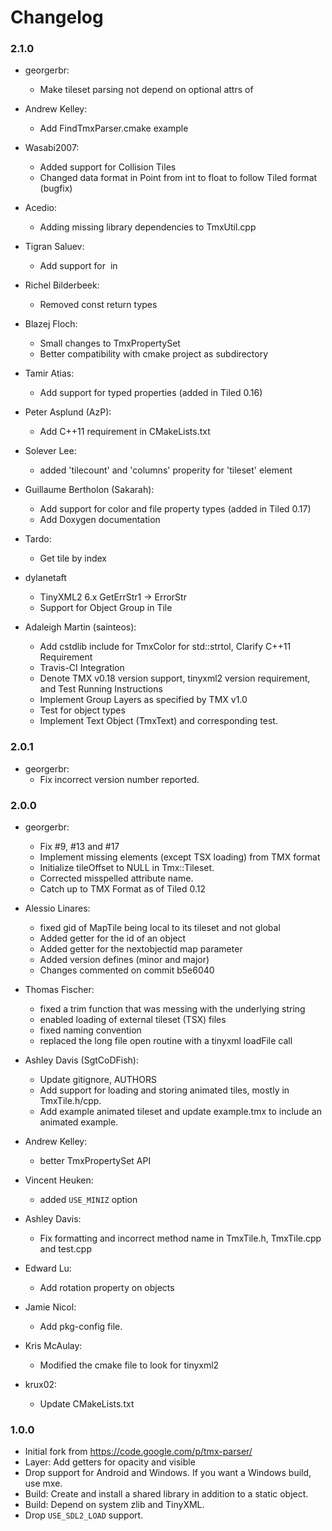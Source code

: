 # Changelog

### 2.1.0

 * georgerbr:
   - Make tileset parsing not depend on optional attrs of <image>

 * Andrew Kelley:
   - Add FindTmxParser.cmake example

 * Wasabi2007:
   - Added support for Collision Tiles
   - Changed data format in Point from int to float to follow Tiled format (bugfix)

 * Acedio:
   - Adding missing library dependencies to TmxUtil.cpp

 * Tigran Saluev:
   - Add support for <image> in <tile>

 * Richel Bilderbeek:
   - Removed const return types

 * Blazej Floch:
   - Small changes to TmxPropertySet
   - Better compatibility with cmake project as subdirectory

 * Tamir Atias:
   - Add support for typed properties (added in Tiled 0.16)

 * Peter Asplund (AzP):
   - Add C++11 requirement in CMakeLists.txt

 * Solever Lee:
   - added 'tilecount' and 'columns' properity for 'tileset' element

 * Guillaume Bertholon (Sakarah):
   - Add support for color and file property types (added in Tiled 0.17)
   - Add Doxygen documentation

 * Tardo:
   - Get tile by index

 * dylanetaft
   - TinyXML2 6.x GetErrStr1 -> ErrorStr
   - Support for Object Group in Tile

 * Adaleigh Martin (sainteos):
   - Add cstdlib include for TmxColor for std::strtol, Clarify C++11 Requirement
   - Travis-CI Integration
   - Denote TMX v0.18 version support, tinyxml2 version requirement, and Test Running Instructions
   - Implement Group Layers as specified by TMX v1.0
   - Test for object types
   - Implement Text Object (TmxText) and corresponding test.

### 2.0.1

 * georgerbr:
   - Fix incorrect version number reported.

### 2.0.0

 * georgerbr:
   - Fix #9, #13 and #17
   - Implement missing elements (except TSX loading) from TMX format
   - Initialize tileOffset to NULL in Tmx::Tileset.
   - Corrected misspelled attribute name.
   - Catch up to TMX Format as of Tiled 0.12

 * Alessio Linares:
   - fixed gid of MapTile being local to its tileset and not global
   - Added getter for the id of an object
   - Added getter for the nextobjectid map parameter
   - Added version defines (minor and major)
   - Changes commented on commit b5e6040

 * Thomas Fischer:
   - fixed a trim function that was messing with the underlying string
   - enabled loading of external tileset (TSX) files
   - fixed naming convention
   - replaced the long file open routine with a tinyxml loadFile call

 * Ashley Davis (SgtCoDFish):
   - Update gitignore, AUTHORS
   - Add support for loading and storing animated tiles, mostly in TmxTile.h/cpp.
   - Add example animated tileset and update example.tmx to include an animated example.

 * Andrew Kelley:
   - better TmxPropertySet API

 * Vincent Heuken:
   - added `USE_MINIZ` option

 * Ashley Davis:
   - Fix formatting and incorrect method name in TmxTile.h, TmxTile.cpp and test.cpp

 * Edward Lu:
   - Add rotation property on objects

 * Jamie Nicol:
   - Add pkg-config file.

 * Kris McAulay:
   - Modified the cmake file to look for tinyxml2

 * krux02:
   - Update CMakeLists.txt

### 1.0.0

 * Initial fork from https://code.google.com/p/tmx-parser/
 * Layer: Add getters for opacity and visible
 * Drop support for Android and Windows. If you want a Windows build, use mxe.
 * Build: Create and install a shared library in addition to a static object.
 * Build: Depend on system zlib and TinyXML.
 * Drop `USE_SDL2_LOAD` support.
